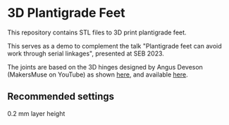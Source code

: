 # 3D Plantigrade Feet

This repository contains STL files to 3D print plantigrade feet. 

This serves as a demo to complement the talk "Plantigrade feet can avoid work through serial linkages", presented at SEB 2023.

The joints are based on the 3D hinges designed by Angus Deveson (MakersMuse on YouTube) as shown [here](https://www.youtube.com/watch?v=7JhjhgjchfM), and available [here](https://gumroad.com/products/HFUjr).

## Recommended settings

0.2 mm layer height
